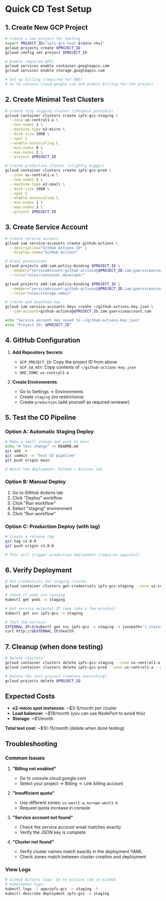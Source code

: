 # Quick CD Test Setup

## 1. Create New GCP Project

```bash
# Create a new project for testing
export PROJECT_ID="ipfs-gcs-test-$(date +%s)"
gcloud projects create $PROJECT_ID
gcloud config set project $PROJECT_ID

# Enable required APIs
gcloud services enable container.googleapis.com
gcloud services enable storage.googleapis.com

# Set up billing (required for GKE)
# Go to console.cloud.google.com and enable billing for the project
```

## 2. Create Minimal Test Clusters

```bash
# Create tiny staging cluster (cheapest possible)
gcloud container clusters create ipfs-gcs-staging \
  --zone us-central1-a \
  --num-nodes 1 \
  --machine-type e2-micro \
  --disk-size 10GB \
  --spot \
  --enable-autoscaling \
  --min-nodes 0 \
  --max-nodes 2 \
  --project $PROJECT_ID

# Create production cluster (slightly bigger)
gcloud container clusters create ipfs-gcs-prod \
  --zone us-central1-a \
  --num-nodes 1 \
  --machine-type e2-small \
  --disk-size 10GB \
  --spot \
  --enable-autoscaling \
  --min-nodes 1 \
  --max-nodes 3 \
  --project $PROJECT_ID
```

## 3. Create Service Account

```bash
# Create service account
gcloud iam service-accounts create github-actions \
  --description="GitHub Actions CD" \
  --display-name="GitHub Actions"

# Grant permissions
gcloud projects add-iam-policy-binding $PROJECT_ID \
  --member="serviceAccount:github-actions@$PROJECT_ID.iam.gserviceaccount.com" \
  --role="roles/container.developer"

gcloud projects add-iam-policy-binding $PROJECT_ID \
  --member="serviceAccount:github-actions@$PROJECT_ID.iam.gserviceaccount.com" \
  --role="roles/storage.admin"

# Create and download key
gcloud iam service-accounts keys create ~/github-actions-key.json \
  --iam-account=github-actions@$PROJECT_ID.iam.gserviceaccount.com

echo "Service account key saved to ~/github-actions-key.json"
echo "Project ID: $PROJECT_ID"
```

## 4. GitHub Configuration

1. **Add Repository Secrets**:
   - `GCP_PROJECT_ID`: Copy the project ID from above
   - `GCP_SA_KEY`: Copy contents of `~/github-actions-key.json`
   - `GKE_ZONE`: `us-central1-a`

2. **Create Environments**:
   - Go to Settings → Environments
   - Create `staging` (no restrictions)
   - Create `production` (add yourself as required reviewer)

## 5. Test the CD Pipeline

### Option A: Automatic Staging Deploy
```bash
# Make a small change and push to main
echo "# Test change" >> README.md
git add -A
git commit -m "Test CD pipeline"
git push origin main

# Watch the deployment: GitHub → Actions tab
```

### Option B: Manual Deploy
1. Go to GitHub Actions tab
2. Click "Deploy" workflow
3. Click "Run workflow"
4. Select "staging" environment
5. Click "Run workflow"

### Option C: Production Deploy (with tag)
```bash
# Create a release tag
git tag v1.0.0
git push origin v1.0.0

# This will trigger production deployment (requires approval)
```

## 6. Verify Deployment

```bash
# Get credentials for staging cluster
gcloud container clusters get-credentials ipfs-gcs-staging --zone us-central1-a

# Check if pods are running
kubectl get pods -n staging

# Get service external IP (may take a few minutes)
kubectl get svc ipfs-gcs -n staging

# Test the service
EXTERNAL_IP=$(kubectl get svc ipfs-gcs -n staging -o jsonpath='{.status.loadBalancer.ingress[0].ip}')
curl http://$EXTERNAL_IP/health
```

## 7. Cleanup (when done testing)

```bash
# Delete clusters
gcloud container clusters delete ipfs-gcs-staging --zone us-central1-a --quiet
gcloud container clusters delete ipfs-gcs-prod --zone us-central1-a --quiet

# Delete the test project (removes everything)
gcloud projects delete $PROJECT_ID
```

## Expected Costs

- **e2-micro spot instances**: ~$3-5/month per cluster
- **Load balancer**: ~$18/month (you can use NodePort to avoid this)
- **Storage**: ~$1/month

**Total test cost**: ~$10-15/month (delete when done testing)

## Troubleshooting

### Common Issues

1. **"Billing not enabled"**
   - Go to console.cloud.google.com
   - Select your project → Billing → Link billing account

2. **"Insufficient quota"** 
   - Use different zones: `us-west1-a`, `europe-west1-b`
   - Request quota increase in console

3. **"Service account not found"**
   - Check the service account email matches exactly
   - Verify the JSON key is complete

4. **"Cluster not found"**
   - Verify cluster names match exactly in the deployment YAML
   - Check zones match between cluster creation and deployment

### View Logs

```bash
# GitHub Actions logs: Go to Actions tab in GitHub
# Kubernetes logs:
kubectl logs -l app=ipfs-gcs -n staging -f
kubectl describe deployment ipfs-gcs -n staging
```